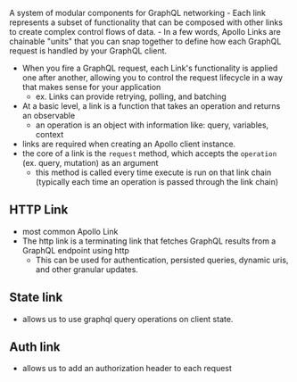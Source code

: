 
A system of modular components for GraphQL networking
	- Each link represents a subset of functionality that can be composed with other links to create complex control flows of data.
	- In a few words, Apollo Links are chainable "units" that you can snap together to define how each GraphQL request is handled by your GraphQL client.
- When you fire a GraphQL request, each Link's functionality is applied one after another, allowing you to control the request lifecycle in a way that makes sense for your application
	- ex. Links can provide retrying, polling, and batching
- At a basic level, a link is a function that takes an operation and returns an observable
	- an operation is an object with information like: query, variables, context
- links are required when creating an Apollo client instance.
- the core of a link is the `request` method, which accepts the `operation` (ex. query, mutation) as an argument
	- this method is called every time execute is run on that link chain (typically each time an operation is passed through the link chain)

## HTTP Link
- most common Apollo Link
- The http link is a terminating link that fetches GraphQL results from a GraphQL endpoint using http
	- This can be used for authentication, persisted queries, dynamic uris, and other granular updates.

## State link
- allows us to use graphql query operations on client state. 

## Auth link
- allows us to add an authorization header to each request
